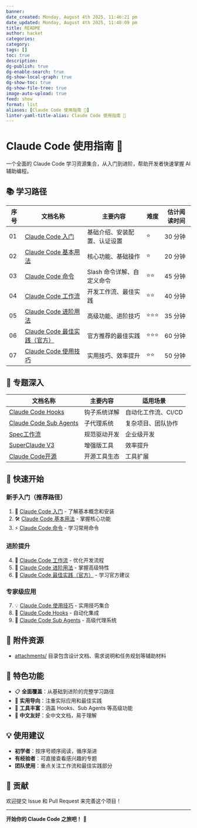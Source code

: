 ```yaml
---
banner:
date_created: Monday, August 4th 2025, 11:46:21 pm
date_updated: Monday, August 4th 2025, 11:48:09 pm
title: README
author: hacket
categories: 
category:
tags: []
toc: true
description: 
dg-publish: true
dg-enable-search: true
dg-show-local-graph: true
dg-show-toc: true
dg-show-file-tree: true
image-auto-upload: true
feed: show
format: list
aliases: [Claude Code 使用指南 🚀]
linter-yaml-title-alias: Claude Code 使用指南 🚀
---
```


# Claude Code 使用指南 🚀

一个全面的 Claude Code 学习资源集合，从入门到进阶，帮助开发者快速掌握 AI 辅助编程。

## 📚 学习路径

| 序号 | 文档名称 | 主要内容 | 难度 | 估计阅读时间 |
|------|----------|----------|------|--------------|
| 01 | [Claude Code 入门](./01-Claude%20Code入门.md) | 基础介绍、安装配置、认证设置 | ⭐ | 30 分钟 |
| 02 | [Claude Code 基本用法](./02-Claude%20Code基本用法.md) | 核心功能、基础操作 | ⭐ | 20 分钟 |
| 03 | [Claude Code 命令](./03-Claude%20Code命令.md) | Slash 命令详解、自定义命令 | ⭐⭐ | 45 分钟 |
| 04 | [Claude Code 工作流](./04-Claude%20Code工作流.md) | 开发工作流、最佳实践 | ⭐⭐ | 40 分钟 |
| 05 | [Claude Code 进阶用法](./05-Claude%20Code进阶用法.md) | 高级功能、进阶技巧 | ⭐⭐⭐ | 35 分钟 |
| 06 | [Claude Code 最佳实践（官方）](./06-Claude%20Code最佳实践（官方）.md) | 官方推荐的最佳实践 | ⭐⭐⭐ | 60 分钟 |
| 07 | [Claude Code 使用技巧](./07-Claude%20Code使用技巧.md) | 实用技巧、效率提升 | ⭐⭐ | 50 分钟 |

## 🔧 专题深入

| 文档名称 | 主要内容 | 适用场景 |
|----------|----------|----------|
| [Claude Code Hooks](./Claude%20Code%20Hooks.md) | 钩子系统详解 | 自动化工作流、CI/CD |
| [Claude Code Sub Agents](./Claude%20Code%20Sub%20Agents.md) | 子代理系统 | 复杂项目、团队协作 |
| [Spec工作流](./Spec工作流.md) | 规范驱动开发 | 企业级开发 |
| [SuperClaude V3](./SuperClaude%20V3.md) | 增强版工具 | 效率提升 |
| [Claude Code开源](./Claude%20Code开源.md) | 开源工具生态 | 工具扩展 |

## 🎯 快速开始

### 新手入门（推荐路径）

1. 📖 [Claude Code 入门](./01-Claude%20Code入门.md) - 了解基本概念和安装
2. 🛠️ [Claude Code 基本用法](./02-Claude%20Code基本用法.md) - 掌握核心功能
3. ⚡ [Claude Code 命令](./03-Claude%20Code命令.md) - 学习常用命令

### 进阶提升

4. 🔄 [Claude Code 工作流](./04-Claude%20Code工作流.md) - 优化开发流程
5. 🚀 [Claude Code 进阶用法](./05-Claude%20Code进阶用法.md) - 掌握高级特性
6. 📝 [Claude Code 最佳实践（官方）](./06-Claude%20Code最佳实践（官方）.md) - 学习官方建议

### 专家级应用

7. 💡 [Claude Code 使用技巧](./07-Claude%20Code使用技巧.md) - 实用技巧集合
8. 🔗 [Claude Code Hooks](./Claude%20Code%20Hooks.md) - 自动化集成
9. 🤖 [Claude Code Sub Agents](./Claude%20Code%20Sub%20Agents.md) - 高级代理系统

## 📂 附件资源

- [attachments/](./attachments/) 目录包含设计文档、需求说明和任务规划等辅助材料

## 🌟 特色功能

- 📋 **全面覆盖**：从基础到进阶的完整学习路径
- 🎯 **实用导向**：注重实际应用和最佳实践
- 🔧 **工具丰富**：涵盖 Hooks、Sub Agents 等高级功能
- 📖 **中文友好**：全中文文档，易于理解

## 💡 使用建议

- **初学者**：按序号顺序阅读，循序渐进
- **有经验者**：可直接查看感兴趣的专题
- **团队使用**：重点关注工作流和最佳实践部分

## 🤝 贡献

欢迎提交 Issue 和 Pull Request 来完善这个项目！

---

**开始你的 Claude Code 之旅吧！** 🎉
